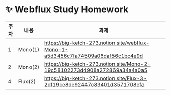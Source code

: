 

# ✨ Webflux Study Homework
|주차|내용|과제|
|------|-------|--------|
|1|Mono(1)|https://big-ketch-273.notion.site/webflux-Mono-1-a5d3456c7fa74509a06daf56c1bc4e9d|
|2|Mono(2)|https://big-ketch-273.notion.site/Mono-2-19c58102273d4908a272869a34a4a0a5|
|4|Flux(2)|https://big-ketch-273.notion.site/Flux-3-2df19ce8de92447c83401d3571708efa|
